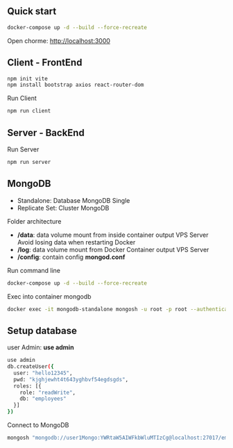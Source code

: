 ## Quick start

```bash
docker-compose up -d --build --force-recreate
```

Open chorme: [http://localhost:3000](http://localhost:3000/login)

## Client - FrontEnd

```bash
npm init vite
npm install bootstrap axios react-router-dom
```

Run Client

```bash
npm run client
```

## Server - BackEnd

Run Server

```bash
npm run server
```

## MongoDB

- Standalone: Database MongoDB Single
- Replicate Set: Cluster MongoDB

Folder architecture

- **/data**: data volume mount from inside container output VPS Server Avoid losing data when restarting Docker
- **/log**: data volume mount from Docker Container output VPS Server
- **/config**: contain config **mongod.conf**

Run command line
```bash
docker-compose up -d --build --force-recreate
```

Exec into container mongodb

```bash
docker exec -it mongodb-standalone mongosh -u root -p root --authenticationDatabase admin
```

## Setup database

user Admin: **use admin**

```bash
use admin
db.createUser({ 
  user: "hello12345",
  pwd: "kjghjewht4t643yghbvf54egdsgds",
  roles: [{
    role: "readWrite",
    db: "employees"
  }]
})
```

Connect to MongoDB

```bash
mongosh "mongodb://user1Mongo:YWRtaW5AIWFkbWluMTIzCg@localhost:27017/employees?authSource=admin"
```

